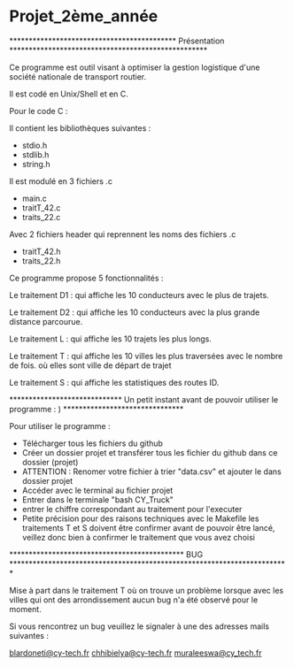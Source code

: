# Projet_2ème_année

******************************************* Présentation ***************************************************

Ce programme est outil visant à optimiser la gestion logistique d'une société nationale de transport routier.

Il est codé en Unix/Shell et en C.

Pour le code C : 

Il contient les bibliothèques suivantes : 


- stdio.h
- stdlib.h
- string.h


Il est modulé en 3 fichiers .c

- main.c 
- traitT_42.c
- traits_22.c

Avec 2 fichiers header qui reprennent les noms des fichiers .c

- traitT_42.h
- traits_22.h


Ce programme propose 5 fonctionnalités : 

Le traitement D1 : qui affiche les 10 conducteurs avec le plus de trajets.

Le traitement D2 : qui affiche les 10 conducteurs avec la plus grande distance parcourue.

Le traitement L : qui affiche les 10 trajets les plus longs.

Le traitement T : qui affiche les 10 villes les plus traversées avec le nombre de fois.
où elles sont ville de départ de trajet

Le traitement S : qui affiche les statistiques des routes ID.


***************************** Un petit instant avant de pouvoir utiliser le programme : ) *******************************

 Pour utiliser le programme :
- Télécharger tous les fichiers du github
- Créer un dossier projet et transférer tous les fichier du github dans ce dossier (projet)
- ATTENTION : Renomer votre fichier à trier "data.csv" et ajouter le dans dossier projet
- Accéder avec le terminal au fichier projet
- Entrer dans le terminale "bash CY_Truck"
- entrer le chiffre correspondant au traitement pour l'executer
- Petite précision pour des raisons techniques avec le Makefile les traitements T et S doivent être confirmer avant de
  pouvoir être lancé, veillez donc bien à confirmer le traitement que vous avez choisi
  



********************************************* BUG ************************************************************************

Mise à part dans le traitement T où on trouve un problème lorsque avec les villes qui ont des arrondissement aucun bug n'a été observé pour le moment. 

Si vous rencontrez un bug veuillez le signaler à une des adresses mails suivantes : 

blardoneti@cy-tech.fr 
chhibielya@cy-tech.fr
muraleeswa@cy_tech.fr
